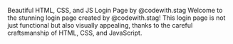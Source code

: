Beautiful HTML, CSS, and JS Login Page by @codewith.stag
Welcome to the stunning login page created by @codewith.stag! This login page is not just functional but also visually appealing, thanks to the careful craftsmanship of HTML, CSS, and JavaScript.
